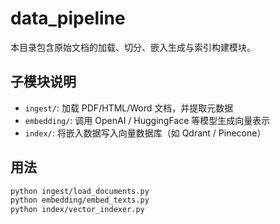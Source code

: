 # data_pipeline

本目录包含原始文档的加载、切分、嵌入生成与索引构建模块。

## 子模块说明

- `ingest/`: 加载 PDF/HTML/Word 文档，并提取元数据
- `embedding/`: 调用 OpenAI / HuggingFace 等模型生成向量表示
- `index/`: 将嵌入数据写入向量数据库（如 Qdrant / Pinecone）

## 用法

```bash
python ingest/load_documents.py
python embedding/embed_texts.py
python index/vector_indexer.py
